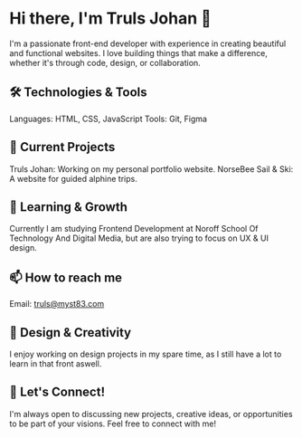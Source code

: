 # Hi there, I'm Truls Johan 👋

I'm a passionate front-end developer with experience in creating beautiful and functional websites. I love building things that make a difference, whether it's through code, design, or collaboration.

## 🛠️ Technologies & Tools
Languages: HTML, CSS, JavaScript
Tools: Git, Figma

## 🔭 Current Projects
Truls Johan: Working on my personal portfolio website.
NorseBee Sail & Ski: A website for guided alphine trips.

## 🌱 Learning & Growth
Currently I am studying Frontend Development at Noroff School Of Technology And Digital Media, but are also trying to focus on UX & UI design.

## 📫 How to reach me
Email: truls@myst83.com

## 🎨 Design & Creativity
I enjoy working on design projects in my spare time, as I still have a lot to learn in that front aswell.

## 🤝 Let's Connect!
I'm always open to discussing new projects, creative ideas, or opportunities to be part of your visions. Feel free to connect with me!
